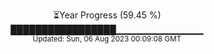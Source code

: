 <p align="center">
⏳Year Progress (59.45 %) <br>
█████████████████▁▁▁▁▁▁▁▁▁▁▁▁▁ <br>
<sub>Updated: Sun, 06 Aug 2023 00:09:08 GMT</sub>
</p>

